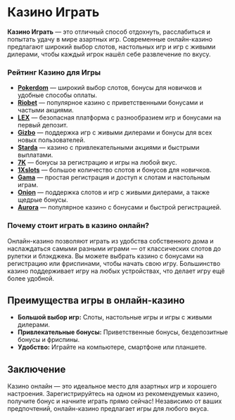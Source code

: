 # Казино Играть

**Казино Играть** — это отличный способ отдохнуть, расслабиться и попытать удачу в мире азартных игр. Современные онлайн-казино предлагают широкий выбор слотов, настольных игр и игр с живыми дилерами, чтобы каждый игрок нашёл себе развлечение по вкусу.

### Рейтинг Казино для Игры

- **[Pokerdom](https://brandplay.link/4k77v2yx)** — широкий выбор слотов, бонусы для новичков и удобные способы оплаты.
- **[Riobet](https://brandplay.link/7xBLTPyj)** — популярное казино с приветственными бонусами и частыми акциями.
- **[LEX](https://brandplay.link/zW4hdDFV)** — безопасная платформа с разнообразием игр и бонусами на первый депозит.
- **[Gizbo](https://brandplay.link/bprXw4YV)** — поддержка игр с живыми дилерами и бонусы для всех новых пользователей.
- **[Starda](https://brandplay.link/fB7xwRFL)** — казино с привлекательными акциями и быстрыми выплатами.
- **[7K](https://brandplay.link/BvQyFShp)** — бонусы за регистрацию и игры на любой вкус.
- **[1Xslots](https://brandplay.link/hSB1khtr)** — большое количество слотов и бонусов для новичков.
- **[Gama](https://brandplay.link/j6NMKsDz)** — простая регистрация и доступ к слотам и настольным играм.
- **[Onion](https://brandplay.link/zBGRVpQ9)** — поддержка слотов и игр с живыми дилерами, а также щедрые бонусы.
- **[Aurora](https://10trafic-stat2.com/click/668546556bcc6313411604bd/6766/13032/subaccount)** — популярное казино с бонусами и быстрой регистрацией.

### Почему стоит играть в казино онлайн?

Онлайн-казино позволяют играть из удобства собственного дома и наслаждаться самыми разными играми — от классических слотов до рулетки и блэкджека. Вы можете выбрать казино с бонусами на регистрацию или фриспинами, чтобы начать свою игру. Большинство казино поддерживает игру на любых устройствах, что делает игру ещё более удобной.

## Преимущества игры в онлайн-казино

- **Большой выбор игр:** Слоты, настольные игры и игры с живыми дилерами.
- **Привлекательные бонусы:** Приветственные бонусы, бездепозитные бонусы и фриспины.
- **Удобство:** Играйте на компьютере, смартфоне или планшете.

## Заключение

Казино онлайн — это идеальное место для азартных игр и хорошего настроения. Зарегистрируйтесь на одном из рекомендуемых казино, получите бонус и начните играть прямо сейчас! Независимо от ваших предпочтений, онлайн-казино предлагает игры для любого вкуса.
